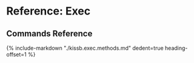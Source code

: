 # Reference: Exec

## Commands Reference

{%
    include-markdown "./kissb.exec.methods.md"
    dedent=true
    heading-offset=1
%}
